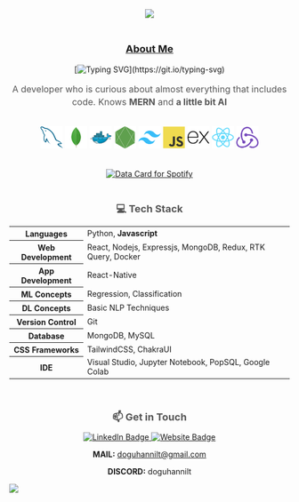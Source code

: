 
<div id="header" align="center">
  <img src="https://media.giphy.com/media/v1.Y2lkPTc5MGI3NjExa2ljZWY5NDZhaHpycHFhMXRtbGxvYTZ0dzdhcDJod3lpaG5tY3dmeSZlcD12MV9pbnRlcm5hbF9naWZfYnlfaWQmY3Q9Zw/f3iwJFOVOwuy7K6FFw/giphy.gif" width="500"/>
</div>
<br>


<div align="center">
  <h3 style="font-size: 18px; color: #555; " align="center"><u><a href="https://doguhanniltasc.vercel.app/">About Me</a></u></h3>

[![Typing SVG](https://readme-typing-svg.demolab.com?font=Fira+Code&duration=4000&pause=200&color=0FF7E8&center=true&vCenter=true&width=435&lines=Doguhan+Ilter+;I+do+what+i+wanna+do%2C+welcome.)](https://git.io/typing-svg)

  
  <p style="font-size: 16px; color: #555; line-height: 1.4; text-align: center;">
    A developer who is curious about almost everything that includes code. Knows <strong>MERN</strong> and <strong> a little bit AI</strong>
  </p>
</div>
<br>
<div align="center">
  <img src="https://github.com/devicons/devicon/blob/master/icons/mysql/mysql-original.svg"width="40" height="40"></img>
  <img src="https://github.com/devicons/devicon/blob/master/icons/mongodb/mongodb-original.svg"width="40" height="40"></img>
    <img src="https://github.com/devicons/devicon/blob/master/icons/docker/docker-original.svg"width="40" height="40"></img>
  <img src="https://github.com/devicons/devicon/blob/master/icons/nodejs/nodejs-plain.svg"width="40" height="40"></img>
  <img src="https://github.com/devicons/devicon/blob/master/icons/tailwindcss/tailwindcss-original.svg"width="40" height="40"></img>
  <img src="https://github.com/devicons/devicon/blob/master/icons/javascript/javascript-original.svg"width="40" height="40"></img>
  <img src="https://github.com/devicons/devicon/blob/master/icons/express/express-original.svg"width="40" height="40"></img>
  <img src="https://github.com/devicons/devicon/blob/master/icons/react/react-original.svg"width="40" height="40"></img> 
  <img src="https://github.com/devicons/devicon/blob/master/icons/redux/redux-original.svg"width="40" height="40"></img> 
</div>
<br></br>
<div align="center">
  <a href="https://data-card-for-spotify.herokuapp.com/card?user_id=rmo45iv7b4zd9l3259bhfemti">
    <img src="https://data-card-for-spotify.herokuapp.com/api/card?user_id=rmo45iv7b4zd9l3259bhfemti" alt="Data Card for Spotify" width="600">
  </a>
</div>



<br>

  <!-- Languages and Tools section -->
  <h3 style="font-size: 18px; color: #555; margin-bottom: 10px;" align="center">💻 Tech Stack</h3>
  <div align="center">
<table>
    <tr>
      <th>Languages</th>
      <td>Python, <strong>Javascript</strong></td>
    </tr>
    <tr>
      <th>Web Development</th>
      <td>React, Nodejs, Expressjs, MongoDB, Redux, RTK Query, Docker</td>
    </tr>
      <tr>
      <th>App Development</th>
      <td>React-Native</td>
    </tr>
    <tr>
      <th>ML Concepts</th>
      <td>Regression, Classification</td>
    </tr>
    <tr>
      <th>DL Concepts</th>
      <td>Basic NLP Techniques</td>
    </tr>
    <tr>
      <th>Version Control</th>
      <td>Git</td>
    </tr>
    <tr>
      <th>Database</th>
      <td>MongoDB, MySQL</td>
    </tr>
    <tr>
    <th>CSS Frameworks</th>
      <td>TailwindCSS, ChakraUI</td>
    </tr>
    <tr>
      <th>IDE</th>
      <td>Visual Studio, Jupyter Notebook, PopSQL, Google Colab</td>
    </tr>
  </table>
  </div>
  <br>
  <!-- Contact Information section -->
  <h3 style="font-size: 18px; color: #555; margin-bottom: 10px;" align="center">📫 Get in Touch</h3>

<div align="center">
<div id="badges" align="center">
   <a href="https://www.linkedin.com/in/doguhan-ilter-350008258/">
      <img src="https://img.shields.io/badge/LinkedIn-blue?style=for-the-badge&logo=linkedin&logoColor=white" alt="LinkedIn Badge" width="100"/>
   </a>
  
   <a href="https://doguhanniltasc.vercel.app/">
      <img src="https://img.shields.io/badge/Website-black?style=for-the-badge&logo=google-chrome&logoColor=white" alt="Website Badge" width="100"/>
   </a>
</div>
  
  **MAIL:** doguhannilt@gmail.com
  
  **DISCORD:** doguhannilt
</div>

<a href="https://visitcount.itsvg.in">
  <img src="https://visitcount.itsvg.in/api?id=doguhannilt&label=Profile%20Views&color=6&icon=0&pretty=true" />
</a>


